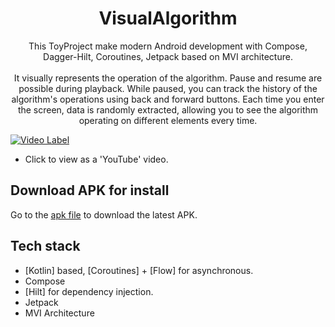 <h1 align="center">VisualAlgorithm</h1>

<p align="center">  
 This ToyProject make modern Android development with Compose, Dagger-Hilt, Coroutines, Jetpack based on MVI architecture.
</br>
</br>
It visually represents the operation of the algorithm. 
Pause and resume are possible during playback.
While paused, you can track the history of the algorithm's operations using back and forward buttons. 
Each time you enter the screen, data is randomly extracted, allowing you to see the algorithm operating on different elements every time.
</br>


[![Video Label](http://img.youtube.com/vi/H1AjEfSJ7Uw/0.jpg)](https://youtu.be/H1AjEfSJ7Uw)
- Click to view as a 'YouTube' video.  

    
## Download APK for install
Go to the [apk file](https://www.dropbox.com/scl/fi/q22h7i035rn3wztkrr337/visual-algorithm-app-debug.apk?rlkey=ey7z9mqot9fscqh453srtnhhn&dl=0) to download the latest APK.


## Tech stack
- [Kotlin] based, [Coroutines] + [Flow]  for asynchronous.
- Compose
- [Hilt] for dependency injection.
- Jetpack
- MVI Architecture

